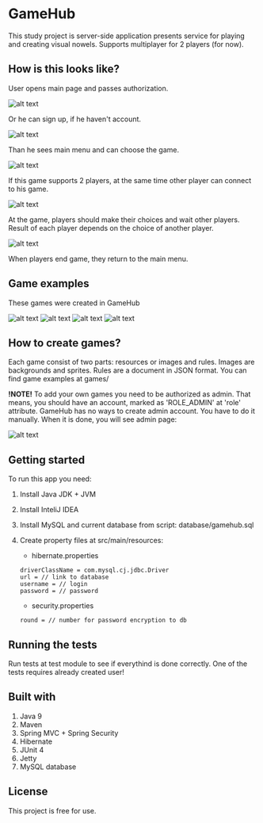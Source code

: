 # GameHub

This study project is server-side application presents service for playing and creating visual nowels. Supports multiplayer for 2 players (for now).

## How is this looks like?

User opens main page and passes authorization.

![alt text](./screenshots/login.jpg)

Or he can sign up, if he haven't account.

![alt text](./screenshots/auth.jpg)

Than he sees main menu and can choose the game.

![alt text](./screenshots/menu.jpg)

If this game supports 2 players, at the same time other player can connect to his game.

![alt text](./screenshots/connect.jpg)

At the game, players should make their choices and wait other players. Result of each player depends on the choice of another player.

![alt text](./screenshots/wait.jpg)

When players end game, they return to the main menu.

## Game examples

These games were created in GameHub

![alt text](./screenshots/game1.jpg)
![alt text](./screenshots/game2.jpg)
![alt text](./screenshots/game3.jpg)
![alt text](./screenshots/game4.jpg)

## How to create games?

Each game consist of two parts: resources or images and rules. Images are backgrounds and sprites. Rules are a document in JSON format. You can find game examples at games/

**!NOTE!** To add your own games you need to be authorized as admin. That means, you should have an account, marked as 'ROLE_ADMIN' at 'role' attribute. GameHub has no ways to create admin account. You have to do it manually. When it is done, you will see admin page: 

![alt text](./screenshots/admin.jpg)

## Getting started

To run this app you need:

1. Install Java JDK + JVM
2. Install InteliJ IDEA
3. Install MySQL and current database from script: database/gamehub.sql
4. Create property files at src/main/resources:

   - hibernate.properties
   ```
   driverClassName = com.mysql.cj.jdbc.Driver
   url = // link to database
   username = // login
   password = // password
   ```
   - security.properties
   ```
   round = // number for password encryption to db
   ``` 

## Running the tests

Run tests at test module to see if everythind is done correctly. One of the tests requires already created user!

## Built with

1. Java 9
2. Maven
3. Spring MVC + Spring Security
4. Hibernate
5. JUnit 4
6. Jetty
7. MySQL database

## License

This project is free for use.
